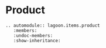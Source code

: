 # Product

```{eval-rst}
.. automodule:: lagoon.items.product
   :members:
   :undoc-members:
   :show-inheritance:
```